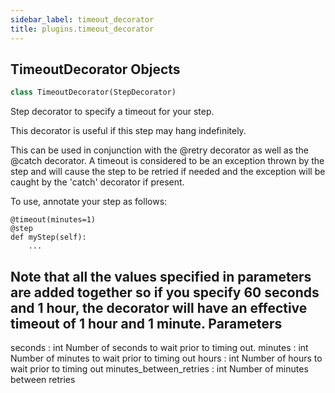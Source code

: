 ```yaml
---
sidebar_label: timeout_decorator
title: plugins.timeout_decorator
---
```


## TimeoutDecorator Objects

```python
class TimeoutDecorator(StepDecorator)
```

Step decorator to specify a timeout for your step.

This decorator is useful if this step may hang indefinitely.

This can be used in conjunction with the @retry decorator as well as the @catch decorator.
A timeout is considered to be an exception thrown by the step and will cause the step to be
retried if needed and the exception will be caught by the &#x27;catch&#x27; decorator if present.

To use, annotate your step as follows:
```
@timeout(minutes=1)
@step
def myStep(self):
    ...
```

Note that all the values specified in parameters are added together so if you specify
60 seconds and 1 hour, the decorator will have an effective timeout of 1 hour and 1 minute.
Parameters
----------
seconds : int
    Number of seconds to wait prior to timing out.
minutes : int
    Number of minutes to wait prior to timing out
hours : int
    Number of hours to wait prior to timing out
minutes_between_retries : int
    Number of minutes between retries

